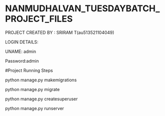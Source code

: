 # NANMUDHALVAN_TUESDAYBATCH_PROJECT_FILES

PROJECT CREATED BY : SRIRAM T(au513521104049)


LOGIN DETAILS: 

UNAME: admin

Password:admin

#Project Running Steps

python manage.py makemigrations

python manage.py migrate

python manage.py createsuperuser

python manage.py runserver
